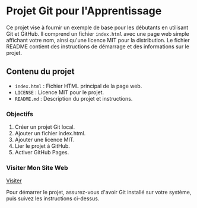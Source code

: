 # Projet Git pour l'Apprentissage

Ce projet vise à fournir un exemple de base pour les débutants en utilisant Git et GitHub. Il comprend un fichier `index.html` avec une page web simple affichant votre nom, ainsi qu'une licence MIT pour la distribution. Le fichier README contient des instructions de démarrage et des informations sur le projet.

## Contenu du projet

- `index.html` : Fichier HTML principal de la page web.
- `LICENSE` : Licence MIT pour le projet.
- `README.md` : Description du projet et instructions.

### Objectifs

1. Créer un projet Git local.
2. Ajouter un fichier index.html.
3. Ajouter une licence MIT.
4. Lier le projet à GitHub.
5. Activer GitHub Pages.

### Visiter Mon Site Web
[Visiter](https://jahswant.github.io/SEMAINE14FIN/)

Pour démarrer le projet, assurez-vous d'avoir Git installé sur votre système, puis suivez les instructions ci-dessus.

